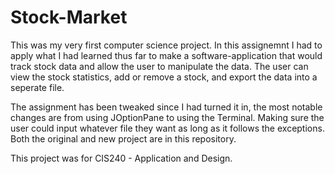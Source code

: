 # Stock-Market

This was my very first computer science project. In this assignemnt I had to apply what I had learned thus far to make a software-application that would track stock data and allow the user to manipulate the data. The user can view the stock statistics, add or remove a stock, and export the data into a seperate file.

The assignment has been tweaked since I had turned it in, the most notable changes are from using JOptionPane to using the Terminal. Making sure the user could input whatever file they want as long as it follows the exceptions. Both the original and new project are in this repository. 

This project was for CIS240 - Application and Design.
